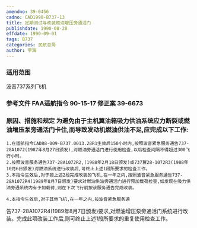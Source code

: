 ```yaml
---
amendno: 39-0456
cadno: CAD1990-B737-13
title: 定期测试与改装燃油增压旁通活门
publishdate: 1990-08-28
effdate: 1990-09-01
tags: B737
categories: 民航总局
author: 李海
---
```


### 适用范围 
波音737系列飞机

<!--more-->
### 参考文件    FAA适航指令 90-15-17 修正案 39-6673 

### 原因、措施和规定 为避免由于主机翼油箱吸力供油系统应力断裂或燃油增压泵旁通活门卡住,而导致发动机燃油供油不足,应完成以下工作: 
    1.在适航指令CAD88-009-B737.0013.28R1生效后150小时内,按照波音紧急服务通告737-28A1072(1987年8月27日颁发),对燃油旁通活门进行使用检查,以后检查间隔不得超过300飞行小时。 
    2.按照波音服务通告737-28A1072R2,(1988年2月18日颁发)或737翼28-1072R3(1988年10月6日颁发)对燃油系统进行改装后,可终止上述1段所要求的检查工作。 
    3.本指令生效后,对于按上述2段完成改装的飞机,在一年之内,按照波音紧急服务通告737-28A1072R4(1989年8月7日颁发)要求对燃油供油旁通活门进行预加载荷检查,如发现在吸力供油旁通系统内有予加载荷,则在下次飞行前按该服务通告完成改装。 

    4.本指令生效后,对于其他飞机,在一年之内,按波音紧急服务通
  
告737-28A1072R4(1989年8月7日颁发)要求,对燃油增压泵旁通活门系统进行改装。完成此项改装工作后,则可终止上述1段所要求的重复使用检查工作。
